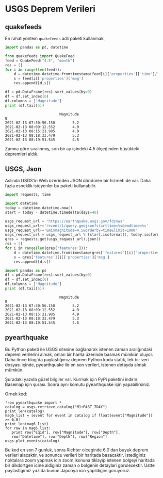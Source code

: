 # USGS Deprem Verileri

## quakefeeds

En rahat yontem `quakefeeds` adli paketi kullanmak,

```python
import pandas as pd, datetime

from quakefeeds import QuakeFeed
feed = QuakeFeed("4.5", "month")
res = []
for i in range(len(feed)):
    d = datetime.datetime.fromtimestamp(feed[i]['properties']['time']/1000.0)
    s = feed[i]['properties']['mag']
    res.append([d,s])

df = pd.DataFrame(res).sort_values(by=0)
df = df.set_index(0)
df.columns = ['Magnitude']
print (df.tail(5))
```

```text
                         Magnitude
0                                 
2021-02-13 07:30:56.150        5.2
2021-02-13 08:09:12.552        4.9
2021-02-13 08:15:21.905        4.9
2021-02-13 08:18:33.479        5.3
2021-02-13 08:19:51.545        4.5
```

Zamna göre sıralınmış, son bir ay içindeki 4.5 ölçeğinden büyükteki depremleri aldık.

## USGS, Json

Aslında USGS'in Web üzerinden JSON döndüren bir hizmeti de var. Daha fazla esneklik
isteyenler bu paketi kullanabilir.

```python
import requests, time

import datetime
today = datetime.datetime.now()
start = today - datetime.timedelta(days=40)

usgs_request_url = 'https://earthquake.usgs.gov/fdsnws'
usgs_request_url+='/event/1/query.geojson?starttime=%s&endtime=%s'
usgs_request_url+='&minmagnitude=4.5&orderby=time&limit=1000'
usgs_request_url = usgs_request_url % (start.isoformat(), today.isoformat())
qres = requests.get(usgs_request_url).json()
res = []
for i in range(len(qres['features'])):
    d = datetime.datetime.fromtimestamp(qres['features'][i]['properties']['time']/1000.0)
    s = qres['features'][i]['properties']['mag']
    res.append([d,s])

import pandas as pd
df = pd.DataFrame(res).sort_values(by=0)
df = df.set_index(0)
df.columns = ['Magnitude']
print (df.tail(5))
```

```text
                         Magnitude
0                                 
2021-02-13 07:30:56.150        5.2
2021-02-13 08:09:12.552        4.9
2021-02-13 08:15:21.905        4.9
2021-02-13 08:18:33.479        5.3
2021-02-13 08:19:51.545        4.5
```

## pyearthquake

Bu Python paketi ile USGS sitesine bağlanarak istenen zaman
aralığındaki deprem verilerini almak, onları bir harita üzerinde
basmak mümkün oluyor. Daha önce blog'da paylaştığımız deprem Python
kodu statik, tek bir veri dosyası içinde, pyearthquake ile en son
verileri, istenen detayda almak mümkün.

Şuradaki yazıda güzel bilgiler var. Kurmak için PyPi paketini
indirin. Basemap için şurası. Sonra aynı komutu pyearthquake için
yapabilirsiniz.

Ornek kod:

```
from pyearthquake import *
catalog = usgs.retrieve_catalog("M1+PAST_7DAY")
print len(catalog)
mag6_list = [event for event in catalog if float(event["Magnitude"]) >= 6.0]
print len(mag6_list)
for row in mag6_list:
   print row["Eqid"], row["Magnitude"], row["Depth"],
   row["Datetime"], row["Depth"], row["Region"]  
usgs.plot_events(catalog)
```

Bu kod en son 7 gunluk, sonra Richter olceginde 6.0'dan buyuk deprem
verileri alacaktir, ve sonuncu verileri bir haritada
basacaktir. Istediginiz noktalara zoom yapmak icin zoom ikonuna
tiklayip istenen bolgeyi haritada bir dikdortgen icine aldiginiz zaman
o bolgenin detaylari gorulecektir. Ustte paylastigimiz yazida bunun
Japonya icin yapildigini goruyoruz.




